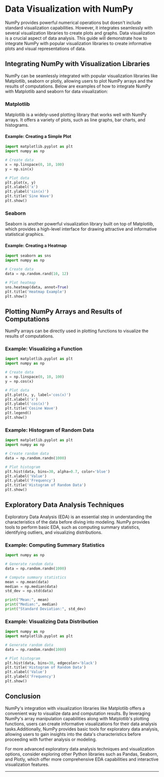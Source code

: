 
# Data Visualization with NumPy

NumPy provides powerful numerical operations but doesn't include standard visualization capabilities. However, it integrates seamlessly with several visualization libraries to create plots and graphs. Data visualization is a crucial aspect of data analysis. This guide will demonstrate how to integrate NumPy with popular visualization libraries to create informative plots and visual representations of data.

## Integrating NumPy with Visualization Libraries
NumPy can be seamlessly integrated with popular visualization libraries like Matplotlib, seaborn or plotly, allowing users to plot NumPy arrays and the results of computations. Below are examples of how to integrate NumPy with Matplotlib aand seaborn for data visualization:

### Matplotlib

Matplotlib is a widely-used plotting library that works well with NumPy arrays. It offers a variety of plots, such as line graphs, bar charts, and histograms.

#### Example: Creating a Simple Plot

```python
import matplotlib.pyplot as plt
import numpy as np

# Create data
x = np.linspace(0, 10, 100)
y = np.sin(x)

# Plot data
plt.plot(x, y)
plt.xlabel('x')
plt.ylabel('sin(x)')
plt.title('Sine Wave')
plt.show()
```

### Seaborn

Seaborn is another powerful visualization library built on top of Matplotlib, which provides a high-level interface for drawing attractive and informative statistical graphics.

#### Example: Creating a Heatmap

```python
import seaborn as sns
import numpy as np

# Create data
data = np.random.rand(10, 12)

# Plot heatmap
sns.heatmap(data, annot=True)
plt.title('Heatmap Example')
plt.show()
```

## Plotting NumPy Arrays and Results of Computations

NumPy arrays can be directly used in plotting functions to visualize the results of computations.

### Example: Visualizing a Function

```python
import matplotlib.pyplot as plt
import numpy as np

# Create data
x = np.linspace(0, 10, 100)
y = np.cos(x)

# Plot data
plt.plot(x, y, label='cos(x)')
plt.xlabel('x')
plt.ylabel('cos(x)')
plt.title('Cosine Wave')
plt.legend()
plt.show()
```

### Example: Histogram of Random Data

```python
import matplotlib.pyplot as plt
import numpy as np

# Create random data
data = np.random.randn(1000)

# Plot histogram
plt.hist(data, bins=30, alpha=0.7, color='blue')
plt.xlabel('Value')
plt.ylabel('Frequency')
plt.title('Histogram of Random Data')
plt.show()
```

## Exploratory Data Analysis Techniques
Exploratory Data Analysis (EDA) is an essential step in understanding the characteristics of the data before diving into modeling. NumPy provides tools to perform basic EDA, such as computing summary statistics, identifying outliers, and visualizing distributions.

### Example: Computing Summary Statistics
```python
import numpy as np

# Generate random data
data = np.random.randn(1000)

# Compute summary statistics
mean = np.mean(data)
median = np.median(data)
std_dev = np.std(data)

print("Mean:", mean)
print("Median:", median)
print("Standard Deviation:", std_dev)
```

### Example: Visualizing Data Distribution
```python
import numpy as np
import matplotlib.pyplot as plt

# Generate random data
data = np.random.randn(1000)

# Plot histogram
plt.hist(data, bins=30, edgecolor='black')
plt.title('Histogram of Random Data')
plt.xlabel('Value')
plt.ylabel('Frequency')
plt.show()
```

## Conclusion
NumPy's integration with visualization libraries like Matplotlib offers a convenient way to visualize data and computation results. By leveraging NumPy's array manipulation capabilities along with Matplotlib's plotting functions, users can create informative visualizations for their data analysis tasks.Additionally, NumPy provides basic tools for exploratory data analysis, allowing users to gain insights into the data's characteristics before proceeding with further analysis or modeling.

For more advanced exploratory data analysis techniques and visualization options, consider exploring other Python libraries such as Pandas, Seaborn, and Plotly, which offer more comprehensive EDA capabilities and interactive visualization features.

---




